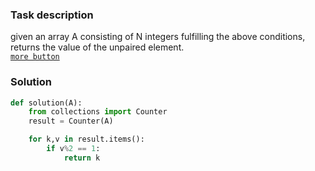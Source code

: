 ### Task description
given an array A consisting of N integers fulfilling the above conditions, returns the value of the unpaired element.  
[`more button`](https://app.codility.com/programmers/lessons/2-arrays/odd_occurrences_in_array/)

### Solution
```python
def solution(A):
    from collections import Counter
    result = Counter(A)

    for k,v in result.items():
        if v%2 == 1:
            return k
```
